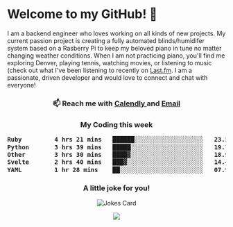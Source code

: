 <h1> Welcome to my GitHub! 👋 </h1>


  I am a backend engineer who loves working on all kinds of new projects. My current passion project is creating a fully automated blinds/humidifer system based on a Rasberry Pi to keep my beloved piano in tune no matter changing weather conditions. When I am not practicing piano, you'll find me exploring Denver, playing tennis, watching movies, or listening to music (check out what I've been listening to recently on [Last.fm](https://www.last.fm/user/mballa000). I am a passionate, driven developer and would love to connect and chat with everyone!

<h3 align = "center"> 📫 Reach me with <a href = "https://calendly.com/msbrandt00/30min"> Calendly </a> and <a href="mailto:msbrandt00@gmail.com">Email</a> 
 </h3>


 
<div align = "center"
[![Anurag's GitHub stats](https://github-readme-stats.vercel.app/api?username=mbrandt00)](https://github.com/anuraghazra/github-readme-stats)
          </div>
<h3 align="center">
  My Coding this week
<!--START_SECTION:waka-->

```txt
Ruby         4 hrs 21 mins   ██████░░░░░░░░░░░░░░░░░░░   23.51 %
Python       3 hrs 39 mins   █████░░░░░░░░░░░░░░░░░░░░   19.74 %
Other        3 hrs 30 mins   ████▓░░░░░░░░░░░░░░░░░░░░   18.99 %
Svelte       2 hrs 40 mins   ███▓░░░░░░░░░░░░░░░░░░░░░   14.41 %
YAML         1 hr 28 mins    ██░░░░░░░░░░░░░░░░░░░░░░░   07.97 %
```

<!--END_SECTION:waka-->

### A little joke for you!

![Jokes Card](https://readme-jokes.vercel.app/api?hideBorder)

<a href="https://www.linkedin.com/in/mbrandt00/"><img src="https://img.shields.io/badge/linkedin-%230077B5.svg?&style=for-the-badge&logo=linkedin&logoColor=white" /></a>
